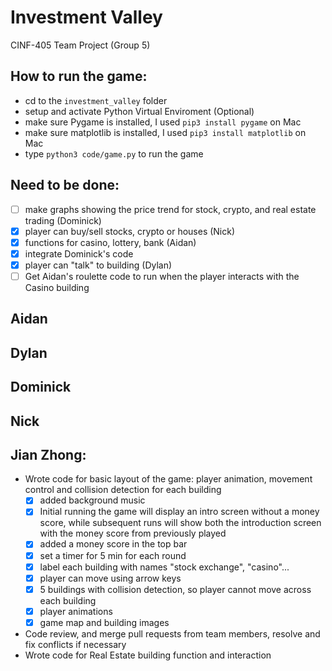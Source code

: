 # Investment Valley
CINF-405 Team Project (Group 5)

## How to run the game:
- cd to the `investment_valley`  folder
- setup and activate Python Virtual Enviroment (Optional)
- make sure Pygame is installed, I used `pip3 install pygame` on Mac
- make sure matplotlib is installed, I used `pip3 install matplotlib` on Mac
- type  `python3 code/game.py`  to run the game

## Need to be done:
- [ ] make graphs showing the price trend for stock, crypto, and real estate trading (Dominick)
- [x] player can buy/sell stocks, crypto or houses (Nick)
- [x] functions for casino, lottery, bank (Aidan)
- [x] integrate Dominick's code
- [x] player can "talk" to building (Dylan)
- [ ] Get Aidan's roulette code to run when the player interacts with the Casino building

## Aidan

## Dylan

## Dominick 

## Nick


## Jian Zhong: 
- Wrote code for basic layout of the game: player animation, movement control and collision detection for each building
  - [x] added background music 
  - [x] Initial running the game will display an intro screen without a money score, while subsequent runs will show both the introduction screen with the money score from previously played
  - [x] added a money score in the top bar
  - [x] set a timer for 5 min for each round
  - [x] label each building with names "stock exchange", "casino"...
  - [x] player can move using arrow keys
  - [x] 5 buildings with collision detection, so player cannot move across each building
  - [x] player animations
  - [x] game map and building images
- Code review, and merge pull requests from team members, resolve and fix conflicts if necessary
- Wrote code for Real Estate building function and interaction
